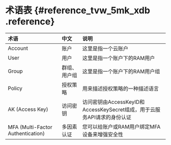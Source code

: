 # 术语表 {#reference_tvw_5mk_xdb .reference}

|术语|中文|说明|
|:-|:-|:-|
|Account|账户|这里是指一个云账户|
|User|用户|这里是指一个账户下的RAM用户|
|Group|群组、用户组|这里是指一个账户下的RAM用户组|
|Policy|授权策略|用来描述授权策略的一种描述语言|
|AK \(Access Key\)|访问密钥|访问密钥由AccessKeyID和AccessKeySecret组成，用于云服务API请求的身份认证|
|MFA \(Multi-Factor Authentication\)|多因素认证|您可以给账户或RAM用户绑定MFA设备来增强安全性|

